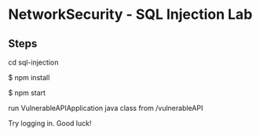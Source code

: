 # NetworkSecurity - SQL Injection Lab

## Steps

cd sql-injection

$ npm install

$ npm start

run VulnerableAPIApplication java class from /vulnerableAPI 


Try logging in.
Good luck!
